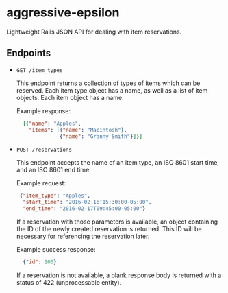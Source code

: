 # aggressive-epsilon

Lightweight Rails JSON API for dealing with item reservations.

## Endpoints

+ `GET /item_types`

  This endpoint returns a collection of types of items which can be reserved. Each item type object has a name, as well as a list of item objects. Each item object has a name.

  Example response:

  ```json
    [{"name": "Apples",
      "items": [{"name": "Macintosh"},
                {"name": "Granny Smith"}]}]
  ```

+ `POST /reservations`

   This endpoint accepts the name of an item type, an ISO 8601 start time, and an ISO 8601 end time.

   Example request:

   ```json
    {"item_type": "Apples",
     "start_time": "2016-02-16T15:30:00-05:00",
     "end_time": "2016-02-17T09:45:00-05:00"}
   ```

   If a reservation with those parameters is available, an object containing the ID of the newly created reservation is returned.
   This ID will be necessary for referencing the reservation later.

   Example success response:

   ```json
     {"id": 100}
   ```

   If a reservation is not available, a blank response body is returned with a status of 422 (unprocessable entity).
